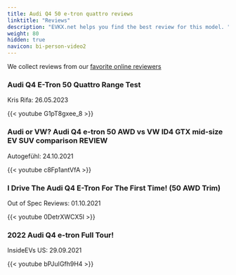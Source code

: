```yaml
---
title: Audi Q4 50 e-tron quattro reviews
linktitle: "Reviews"
description: "EVKX.net helps you find the best review for this model. "
weight: 80
hidden: true
navicon: bi-person-video2
---
```

We collect reviews from our [favorite online reviewers](../../../../guides/evreviewers/)

<div class="container text-center shadow p-2 pe-4 mb-5 bg-body-tertiary rounded border">
<h3>Audi Q4 E-Tron 50 Quattro Range Test</h3>
<p>Kris Rifa: 26.05.2023</p>

{{< youtube G1pT8gxee_8 >}}

</div>
<div class="container text-center shadow p-2 pe-4 mb-5 bg-body-tertiary rounded border">
<h3>Audi or VW? Audi Q4 e-tron 50 AWD vs VW ID4 GTX mid-size EV SUV comparison REVIEW</h3>
<p>Autogefühl: 24.10.2021</p>

{{< youtube c8Fp1antVfA >}}

</div>
<div class="container text-center shadow p-2 pe-4 mb-5 bg-body-tertiary rounded border">
<h3>I Drive The Audi Q4 E-Tron For The First Time! (50 AWD Trim)</h3>
<p>Out of Spec Reviews: 01.10.2021</p>

{{< youtube 0DetrXWCX5I >}}

</div>
<div class="container text-center shadow p-2 pe-4 mb-5 bg-body-tertiary rounded border">
<h3>2022 Audi Q4 e-tron Full Tour!</h3>
<p>InsideEVs US: 29.09.2021</p>

{{< youtube bPJuIGfh9H4 >}}

</div>
